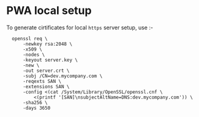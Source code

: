 # PWA local setup

To generate cirtificates for local `https` server setup, use :-

      openssl req \
          -newkey rsa:2048 \
          -x509 \
          -nodes \
          -keyout server.key \
          -new \
          -out server.crt \
          -subj /CN=dev.mycompany.com \
          -reqexts SAN \
          -extensions SAN \
          -config <(cat /System/Library/OpenSSL/openssl.cnf \
              <(printf '[SAN]\nsubjectAltName=DNS:dev.mycompany.com')) \
          -sha256 \
          -days 3650
